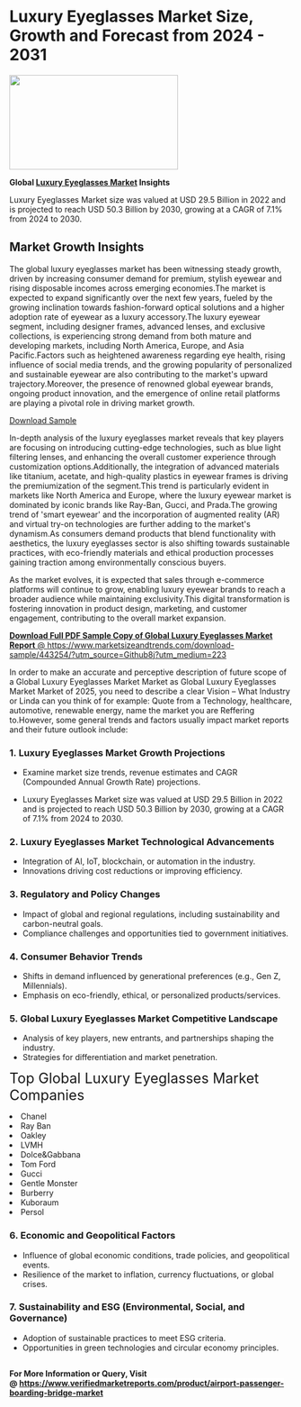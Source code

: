 <H1>Luxury Eyeglasses Market Size, Growth and Forecast from 2024 - 2031</H1><img class="aligncenter size-medium wp-image-584254" src="https://thirdeyenews.in/wp-content/uploads/2024/09/Global-Market-Research-300x168.jpeg" alt="" width="300" height="168" /><p><strong>Global&nbsp;<a href="https://www.marketsizeandtrends.com/download-sample/443254/?utm_source=Github8j?utm_medium=223">Luxury Eyeglasses Market</a> Insights</strong></p><p>Luxury Eyeglasses Market size was valued at USD 29.5 Billion in 2022 and is projected to reach USD 50.3 Billion by 2030, growing at a CAGR of 7.1% from 2024 to 2030.</p><p><h2>Market Growth Insights</h2> <p>The global luxury eyeglasses market has been witnessing steady growth, driven by increasing consumer demand for premium, stylish eyewear and rising disposable incomes across emerging economies.The market is expected to expand significantly over the next few years, fueled by the growing inclination towards fashion-forward optical solutions and a higher adoption rate of eyewear as a luxury accessory.The luxury eyewear segment, including designer frames, advanced lenses, and exclusive collections, is experiencing strong demand from both mature and developing markets, including North America, Europe, and Asia Pacific.Factors such as heightened awareness regarding eye health, rising influence of social media trends, and the growing popularity of personalized and sustainable eyewear are also contributing to the market's upward trajectory.Moreover, the presence of renowned global eyewear brands, ongoing product innovation, and the emergence of online retail platforms are playing a pivotal role in driving market growth.</p> <p><a href="download-sample-link">Download Sample</a></p> <p>In-depth analysis of the luxury eyeglasses market reveals that key players are focusing on introducing cutting-edge technologies, such as blue light filtering lenses, and enhancing the overall customer experience through customization options.Additionally, the integration of advanced materials like titanium, acetate, and high-quality plastics in eyewear frames is driving the premiumization of the segment.This trend is particularly evident in markets like North America and Europe, where the luxury eyewear market is dominated by iconic brands like Ray-Ban, Gucci, and Prada.The growing trend of 'smart eyewear' and the incorporation of augmented reality (AR) and virtual try-on technologies are further adding to the market's dynamism.As consumers demand products that blend functionality with aesthetics, the luxury eyeglasses sector is also shifting towards sustainable practices, with eco-friendly materials and ethical production processes gaining traction among environmentally conscious buyers.</p> <p>As the market evolves, it is expected that sales through e-commerce platforms will continue to grow, enabling luxury eyewear brands to reach a broader audience while maintaining exclusivity.This digital transformation is fostering innovation in product design, marketing, and customer engagement, contributing to the overall market expansion.</p> <p><a href="get-more-link"></p><p><span class=""><strong>Download Full PDF Sample Copy of Global Luxury Eyeglasses Market Report</strong> @ <a href="https://www.marketsizeandtrends.com/download-sample/443254/?utm_source=Github8j?utm_medium=223" target="_blank">https://www.marketsizeandtrends.com/download-sample/443254/?utm_source=Github8j?utm_medium=223</a></span></p><p>In order to make an accurate and perceptive description of future scope of a Global&nbsp;Luxury Eyeglasses Market Market as Global&nbsp;Luxury Eyeglasses Market Market of 2025, you need to describe a clear Vision &ndash; What Industry or Linda can you think of for example: Quote from a Technology, healthcare, automotive, renewable energy, name the market you are Reffering to.However, some general trends and factors usually impact market reports and their future outlook include:</p><h3>1.&nbsp;<strong>Luxury Eyeglasses Market Growth Projections</strong></h3><ul><li>Examine market size trends, revenue estimates and CAGR (Compounded Annual Growth Rate) projections.</li><li><p>Luxury Eyeglasses Market size was valued at USD 29.5 Billion in 2022 and is projected to reach USD 50.3 Billion by 2030, growing at a CAGR of 7.1% from 2024 to 2030.</p></li></ul><h3>2.&nbsp;<strong>Luxury Eyeglasses Market Technological Advancements</strong></h3><ul><li>Integration of AI, IoT, blockchain, or automation in the industry.</li><li>Innovations driving cost reductions or improving efficiency.</li></ul><h3>3.&nbsp;<strong>Regulatory and Policy Changes</strong></h3><ul><li>Impact of global and regional regulations, including sustainability and carbon-neutral goals.</li><li>Compliance challenges and opportunities tied to government initiatives.</li></ul><h3>4.&nbsp;<strong>Consumer Behavior Trends</strong></h3><ul><li>Shifts in demand influenced by generational preferences (e.g., Gen Z, Millennials).</li><li>Emphasis on eco-friendly, ethical, or personalized products/services.</li></ul><h3>5.&nbsp;<strong>Global Luxury Eyeglasses Market Competitive Landscape</strong></h3><ul><li>Analysis of key players, new entrants, and partnerships shaping the industry.</li><li>Strategies for differentiation and market penetration.</li></ul><p data-pm-slice="1 1 []"><span style="color: inherit; font-family: inherit; font-size: 25px;">Top Global Luxury Eyeglasses Market Companies</span></p><div class="" data-test-id=""><p><li>Chanel</li><li> Ray Ban</li><li> Oakley</li><li> LVMH</li><li> Dolce&Gabbana</li><li> Tom Ford</li><li> Gucci</li><li> Gentle Monster</li><li> Burberry</li><li> Kuboraum</li><li> Persol</li></p></div><h3>6.&nbsp;<strong>Economic and Geopolitical Factors</strong></h3><ul><li>Influence of global economic conditions, trade policies, and geopolitical events.</li><li>Resilience of the market to inflation, currency fluctuations, or global crises.</li></ul><h3>7.&nbsp;<strong>Sustainability and ESG (Environmental, Social, and Governance)</strong></h3><ul><li>Adoption of sustainable practices to meet ESG criteria.</li><li>Opportunities in green technologies and circular economy principles.</li></ul><h2><strong style="font-size: 14px;">For More Information or Query, Visit @&nbsp;</strong><a style="background-color: #ffffff; font-size: 14px;" href="https://www.marketsizeandtrends.com/report/luxury-eyeglasses-market/" target="_blank">https://www.verifiedmarketreports.com/product/airport-passenger-boarding-bridge-market</a></h2>